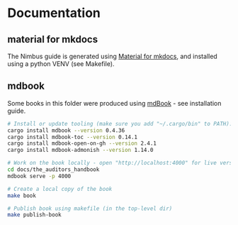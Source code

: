 # Documentation

## material for mkdocs

The Nimbus guide is generated using [Material for mkdocs](https://squidfunk.github.io/mkdocs-material/), and installed using a python VENV (see Makefile).

## mdbook

Some books in this folder were produced using [mdBook](https://github.com/rust-lang/mdBook) - see installation guide.

```bash
# Install or update tooling (make sure you add "~/.cargo/bin" to PATH):
cargo install mdbook --version 0.4.36
cargo install mdbook-toc --version 0.14.1
cargo install mdbook-open-on-gh --version 2.4.1
cargo install mdbook-admonish --version 1.14.0

# Work on the book locally - open "http://localhost:4000" for live version
cd docs/the_auditors_handbook
mdbook serve -p 4000

# Create a local copy of the book
make book

# Publish book using makefile (in the top-level dir)
make publish-book
```
